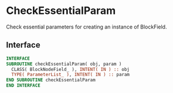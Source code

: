 # CheckEssentialParam

Check essential parameters for creating an instance of BlockField.

## Interface

```fortran
INTERFACE
SUBROUTINE checkEssentialParam( obj, param )
  CLASS( BlockNodeField_ ), INTENT( IN ) :: obj
  TYPE( ParameterList_ ), INTENT( IN ) :: param
END SUBROUTINE checkEssentialParam
END INTERFACE
```
